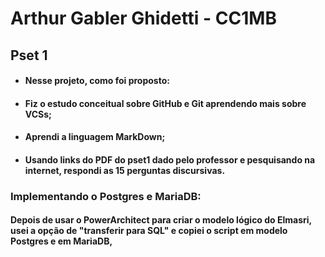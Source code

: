 # Arthur Gabler Ghidetti - CC1MB 
## Pset 1

* #### Nesse projeto, como foi proposto: 
* #### Fiz o estudo conceitual sobre GitHub e Git aprendendo mais sobre VCSs; 
* #### Aprendi a linguagem MarkDown; 
* #### Usando links do PDF do pset1 dado pelo professor e pesquisando na internet, respondi as 15 perguntas discursivas.

### Implementando o Postgres e MariaDB:
#### Depois de usar o PowerArchitect para criar o modelo lógico do Elmasri, usei a opção de "transferir para SQL" e copiei o script em modelo Postgres e em MariaDB, 
